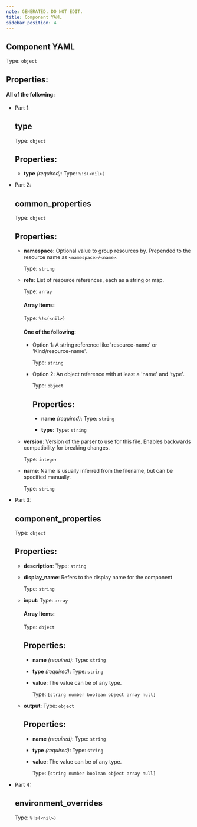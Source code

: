 ```yaml
---
note: GENERATED. DO NOT EDIT.
title: Component YAML
sidebar_position: 4
---
```

## Component YAML

Type: `object`

## Properties:
#### All of the following:
- Part 1:
  ## type

  Type: `object`

  ## Properties:

  - **type** _(required)_:
    Type: `%!s(<nil>)`

- Part 2:
  ## common_properties

  Type: `object`

  ## Properties:

  - **namespace**:
    Optional value to group resources by. Prepended to the resource name as `<namespace>/<name>`.

    Type: `string`


  - **refs**:
    List of resource references, each as a string or map.

    Type: `array`

    #### Array Items:
      Type: `%!s(<nil>)`

      #### One of the following:
      - Option 1:
        A string reference like 'resource-name' or 'Kind/resource-name'.

        Type: `string`

      - Option 2:
        An object reference with at least a 'name' and 'type'.

        Type: `object`

        ## Properties:

        - **name** _(required)_:
          Type: `string`


        - **type**:
          Type: `string`


  - **version**:
    Version of the parser to use for this file. Enables backwards compatibility for breaking changes.

    Type: `integer`


  - **name**:
    Name is usually inferred from the filename, but can be specified manually.

    Type: `string`

- Part 3:
  ## component_properties

  Type: `object`

  ## Properties:

  - **description**:
    Type: `string`


  - **display_name**:
    Refers to the display name for the component

    Type: `string`


  - **input**:
    Type: `array`

    #### Array Items:
      Type: `object`

      ## Properties:

      - **name** _(required)_:
        Type: `string`


      - **type** _(required)_:
        Type: `string`


      - **value**:
        The value can be of any type.

        Type: `[string number boolean object array null]`


  - **output**:
    Type: `object`

    ## Properties:

    - **name** _(required)_:
      Type: `string`


    - **type** _(required)_:
      Type: `string`


    - **value**:
      The value can be of any type.

      Type: `[string number boolean object array null]`

- Part 4:
  ## environment_overrides

  Type: `%!s(<nil>)`


